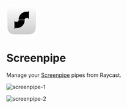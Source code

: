 <img src="assets/extension-icon.png" style="width:80px">

# Screenpipe

Manage your [Screenpipe](https://screenpi.pe/) pipes from Raycast.

![screenpipe-1](metadata/screenshots/screenshot1.png)

![screenpipe-2](metadata/screenshots/screenshot2.png)
